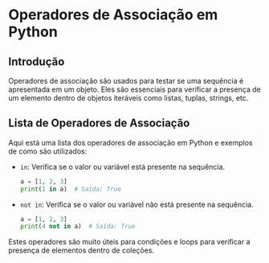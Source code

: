 
# Operadores de Associação em Python

## Introdução

Operadores de associação são usados para testar se uma sequência é apresentada em um objeto. Eles são essenciais para verificar a presença de um elemento dentro de objetos iteráveis como listas, tuplas, strings, etc.

## Lista de Operadores de Associação

Aqui está uma lista dos operadores de associação em Python e exemplos de como são utilizados:

- `in`: Verifica se o valor ou variável está presente na sequência.
  ```python
  a = [1, 2, 3]
  print(1 in a)  # Saída: True
  ```

- `not in`: Verifica se o valor ou variável não está presente na sequência.
  ```python
  a = [1, 2, 3]
  print(4 not in a)  # Saída: True
  ```

Estes operadores são muito úteis para condições e loops para verificar a presença de elementos dentro de coleções.
